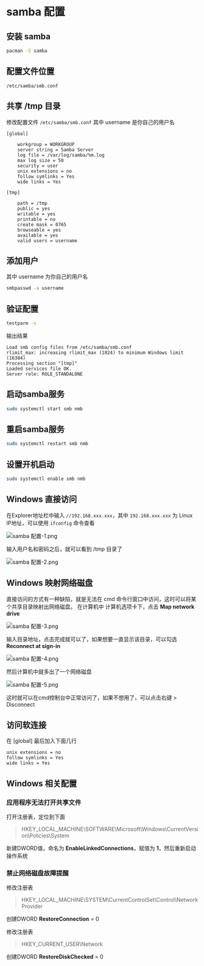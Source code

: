# samba 配置

[annotation]: <id> (57368d24-03c1-4738-aaac-09d14bcf5314)
[annotation]: <category> (计算机技术)
[annotation]: <tags> (Linux)
[annotation]: <status> (public)
[annotation]: <create_time> (2018-03-11 16:00:42)
[annotation]: <comments> (true)

## 安装 samba

```sh
pacman -S samba
```

## 配置文件位置

```
/etc/samba/smb.conf
```

## 共享 /tmp 目录
修改配置文件 `/etc/samba/smb.conf` 其中 username 是你自己的用户名
```
[global]

    workgroup = WORKGROUP
    server string = Samba Server
    log file = /var/log/samba/%m.log
    max log size = 50
    security = user
    unix extensions = no  
    follow symlinks = Yes
    wide links = Yes

[tmp]

    path = /tmp
    public = yes
    writable = yes
    printable = no
    create mask = 0765 
    browseable = yes
    available = yes
    valid users = username
```

## 添加用户
其中 username 为你自己的用户名

```sh
smbpasswd -a username
```

## 验证配置

```sh
testparm -s
```

输出结果

```
Load smb config files from /etc/samba/smb.conf
rlimit_max: increasing rlimit_max (1024) to minimum Windows limit (16384)
Processing section "[tmp]"
Loaded services file OK.
Server role: ROLE_STANDALONE
```

## 启动samba服务

```sh
sudo systemctl start smb nmb
```

## 重启samba服务

```sh
sudo systemctl restart smb nmb
```

## 设置开机启动

```sh
sudo systemctl enable smb nmb
```

## Windows 直接访问

在Explorer地址栏中输入 ``//192.168.xxx.xxx``，其中 `192.168.xxx.xxx` 为 Linux IP地址，可以使用 `ifconfig` 命令查看

![samba 配置-1.png](http://pqs8hg59d.bkt.clouddn.com/samba%20%E9%85%8D%E7%BD%AE-1.png)

输入用户名和密码之后，就可以看到 /tmp 目录了

![samba 配置-2.png](http://pqs8hg59d.bkt.clouddn.com/samba%20%E9%85%8D%E7%BD%AE-2.png)

## Windows 映射网络磁盘

直接访问的方式有一种缺陷，就是无法在 cmd 命令行窗口中访问，这时可以将某个共享目录映射出网络磁盘。
在计算机中 计算机选项卡下，点击 **Map network drive**

![samba 配置-3.png](http://pqs8hg59d.bkt.clouddn.com/samba%20%E9%85%8D%E7%BD%AE-3.png)

输入目录地址，点击完成就可以了，如果想要一直显示该目录，可以勾选 **Reconnect at sign-in**

![samba 配置-4.png](http://pqs8hg59d.bkt.clouddn.com/samba%20%E9%85%8D%E7%BD%AE-4.png)

然后计算机中就多出了一个网络磁盘

![samba 配置-5.png](http://pqs8hg59d.bkt.clouddn.com/samba%20%E9%85%8D%E7%BD%AE-5.png)

这时就可以在cmd控制台中正常访问了，如果不想用了，可以点击右键 > Disconnect


## 访问软连接
在 [global] 最后加入下面几行
```
unix extensions = no  
follow symlinks = Yes
wide links = Yes
```

## Windows 相关配置

### 应用程序无法打开共享文件

打开注册表，定位到下面

>HKEY_LOCAL_MACHINE\SOFTWARE\Microsoft\Windows\CurrentVersion\Policies\System

新建DWORD值，命名为 **EnableLinkedConnections**，赋值为 **1**，然后重新启动操作系统


### 禁止网络磁盘故障提醒

修改注册表

>HKEY_LOCAL_MACHINE\SYSTEM\CurrentControlSet\Control\NetworkProvider

创建DWORD  **RestoreConnection** = 0

修改注册表

>HKEY_CURRENT_USER\Network

创建DWORD  **RestoreDiskChecked** = 0